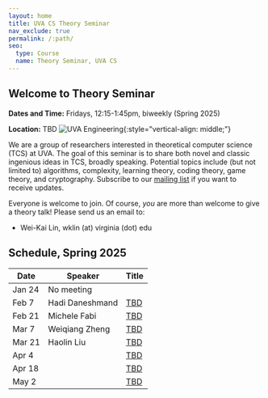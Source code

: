 ```yaml
---
layout: home
title: UVA CS Theory Seminar
nav_exclude: true
permalink: /:path/
seo:
  type: Course
  name: Theory Seminar, UVA CS
---
```


Welcome to Theory Seminar
----------------------------------------
**Dates and Time:** Fridays, 12:15-1:45pm, biweekly (Spring 2025)

**Location:** TBD
![UVA Engineering](assets/images/uva-eng.png){:style="vertical-align: middle;"}

We are a group of researchers interested in theoretical computer science (TCS) at UVA.
The goal of this seminar is to share both novel and classic ingenious ideas 
in TCS, broadly speaking.
Potential topics include (but not limited to) algorithms, complexity,
learning theory, coding theory, game theory, and cryptography.
Subscribe to our [mailing list](https://lists.virginia.edu/sympa/info/cs-theory-seminar) if you want to receive updates.

Everyone is welcome to join.
Of course, *you* are more than welcome to give a theory talk! 
Please send us an email to:

- Wei-Kai Lin, wklin (at) virginia (dot) edu

Schedule, Spring 2025
----------------------------------------

|Date    |Speaker               |Title                                    |
|--------|----------------------|-----------------------------------------|
|Jan 24  |No meeting          |                            |
|Feb 7   |Hadi Daneshmand       |[TBD](TBD)                            |
|Feb 21  |Michele Fabi          |[TBD](TBD)                            |
|Mar 7   |Weiqiang Zheng        |[TBD](TBD)                            |
|Mar 21  |Haolin Liu            |[TBD](TBD)                            |
|Apr 4   |          |[TBD](TBD)                            |
|Apr 18  |          |[TBD](TBD)                            |
|May 2   |          |[TBD](TBD)                            |
